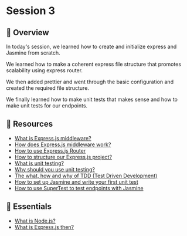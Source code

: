 # Session 3

## 📖 Overview

In today's session, we learned how to create and initialize express and Jasmine from scratch.

We learned how to make a coherent express file structure that promotes scalability using express router.

We then added prettier and went through the basic configuration and created the required file structure.

We finally learned how to make unit tests that makes sense and how to make unit tests for our endpoints.

## 🔗 Resources

- [What is Express.js middleware?](https://www.tutorialspoint.com/expressjs/expressjs_middleware.htm)
- [How does Express.js middleware work?](https://selvaganesh93.medium.com/how-node-js-middleware-works-d8e02a936113)
- [How to use Express.js Router](https://www.geeksforgeeks.org/express-js-express-router-function/)
- [How to structure our Express.js project?](https://dev.to/iamsrujal/nodejs-express-project-structure-for-rest-api-37oa)
- [What is unit testing?](https://smartbear.com/learn/automated-testing/what-is-unit-testing/)
- [Why should you use unit testing?](https://fortegrp.com/the-importance-of-unit-testing/)
- [The what, how and why of TDD (Test Driven Development)](https://www.guru99.com/test-driven-development.html)
- [How to set up Jasmine and write your first unit test](https://www.testim.io/blog/jasmine-js-a-from-scratch-tutorial-to-start-testing/)
- [How to use SuperTest to test endpoints with Jasmine](https://medium.com/@xpander001/using-supertest-with-jasmine-jest-5d526c362a4b)

## 🔗 Essentials

- [What is Node.js?](https://www.freecodecamp.org/news/what-exactly-is-node-js-ae36e97449f5/)
- [What is Express.js then?](https://www.besanttechnologies.com/what-is-expressjs)
